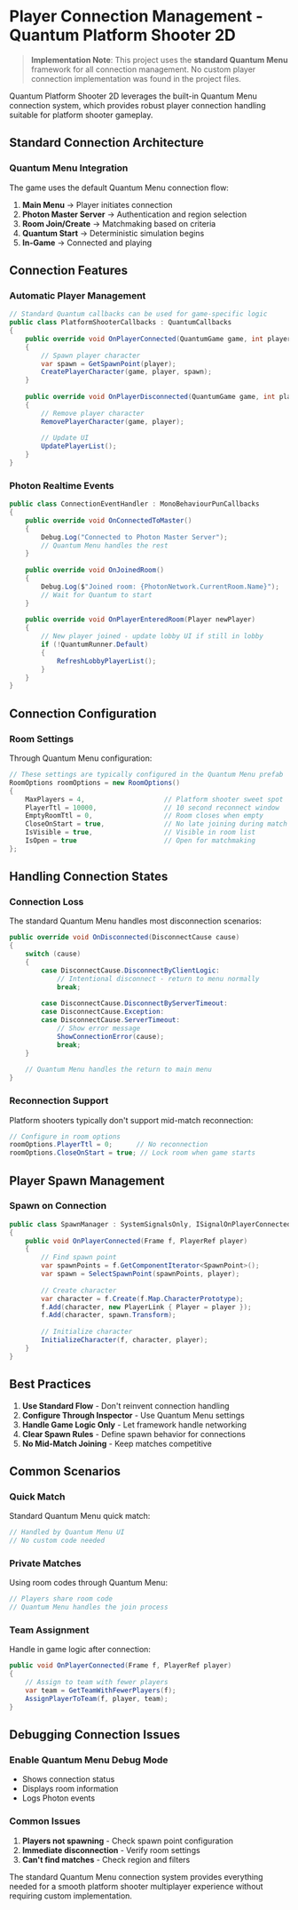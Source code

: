# Player Connection Management - Quantum Platform Shooter 2D

> **Implementation Note**: This project uses the **standard Quantum Menu** framework for all connection management. No custom player connection implementation was found in the project files.

Quantum Platform Shooter 2D leverages the built-in Quantum Menu connection system, which provides robust player connection handling suitable for platform shooter gameplay.

## Standard Connection Architecture

### Quantum Menu Integration
The game uses the default Quantum Menu connection flow:

1. **Main Menu** → Player initiates connection
2. **Photon Master Server** → Authentication and region selection
3. **Room Join/Create** → Matchmaking based on criteria
4. **Quantum Start** → Deterministic simulation begins
5. **In-Game** → Connected and playing

## Connection Features

### Automatic Player Management
```csharp
// Standard Quantum callbacks can be used for game-specific logic
public class PlatformShooterCallbacks : QuantumCallbacks
{
    public override void OnPlayerConnected(QuantumGame game, int player)
    {
        // Spawn player character
        var spawn = GetSpawnPoint(player);
        CreatePlayerCharacter(game, player, spawn);
    }
    
    public override void OnPlayerDisconnected(QuantumGame game, int player)
    {
        // Remove player character
        RemovePlayerCharacter(game, player);
        
        // Update UI
        UpdatePlayerList();
    }
}
```

### Photon Realtime Events
```csharp
public class ConnectionEventHandler : MonoBehaviourPunCallbacks
{
    public override void OnConnectedToMaster()
    {
        Debug.Log("Connected to Photon Master Server");
        // Quantum Menu handles the rest
    }
    
    public override void OnJoinedRoom()
    {
        Debug.Log($"Joined room: {PhotonNetwork.CurrentRoom.Name}");
        // Wait for Quantum to start
    }
    
    public override void OnPlayerEnteredRoom(Player newPlayer)
    {
        // New player joined - update lobby UI if still in lobby
        if (!QuantumRunner.Default)
        {
            RefreshLobbyPlayerList();
        }
    }
}
```

## Connection Configuration

### Room Settings
Through Quantum Menu configuration:

```csharp
// These settings are typically configured in the Quantum Menu prefab
RoomOptions roomOptions = new RoomOptions()
{
    MaxPlayers = 4,                    // Platform shooter sweet spot
    PlayerTtl = 10000,                 // 10 second reconnect window
    EmptyRoomTtl = 0,                  // Room closes when empty
    CloseOnStart = true,               // No late joining during match
    IsVisible = true,                  // Visible in room list
    IsOpen = true                      // Open for matchmaking
};
```

## Handling Connection States

### Connection Loss
The standard Quantum Menu handles most disconnection scenarios:

```csharp
public override void OnDisconnected(DisconnectCause cause)
{
    switch (cause)
    {
        case DisconnectCause.DisconnectByClientLogic:
            // Intentional disconnect - return to menu normally
            break;
            
        case DisconnectCause.DisconnectByServerTimeout:
        case DisconnectCause.Exception:
        case DisconnectCause.ServerTimeout:
            // Show error message
            ShowConnectionError(cause);
            break;
    }
    
    // Quantum Menu handles the return to main menu
}
```

### Reconnection Support
Platform shooters typically don't support mid-match reconnection:

```csharp
// Configure in room options
roomOptions.PlayerTtl = 0;      // No reconnection
roomOptions.CloseOnStart = true; // Lock room when game starts
```

## Player Spawn Management

### Spawn on Connection
```csharp
public class SpawnManager : SystemSignalsOnly, ISignalOnPlayerConnected
{
    public void OnPlayerConnected(Frame f, PlayerRef player)
    {
        // Find spawn point
        var spawnPoints = f.GetComponentIterator<SpawnPoint>();
        var spawn = SelectSpawnPoint(spawnPoints, player);
        
        // Create character
        var character = f.Create(f.Map.CharacterPrototype);
        f.Add(character, new PlayerLink { Player = player });
        f.Add(character, spawn.Transform);
        
        // Initialize character
        InitializeCharacter(f, character, player);
    }
}
```

## Best Practices

1. **Use Standard Flow** - Don't reinvent connection handling
2. **Configure Through Inspector** - Use Quantum Menu settings
3. **Handle Game Logic Only** - Let framework handle networking
4. **Clear Spawn Rules** - Define spawn behavior for connections
5. **No Mid-Match Joining** - Keep matches competitive

## Common Scenarios

### Quick Match
Standard Quantum Menu quick match:
```csharp
// Handled by Quantum Menu UI
// No custom code needed
```

### Private Matches
Using room codes through Quantum Menu:
```csharp
// Players share room code
// Quantum Menu handles the join process
```

### Team Assignment
Handle in game logic after connection:
```csharp
public void OnPlayerConnected(Frame f, PlayerRef player)
{
    // Assign to team with fewer players
    var team = GetTeamWithFewerPlayers(f);
    AssignPlayerToTeam(f, player, team);
}
```

## Debugging Connection Issues

### Enable Quantum Menu Debug Mode
- Shows connection status
- Displays room information
- Logs Photon events

### Common Issues
1. **Players not spawning** - Check spawn point configuration
2. **Immediate disconnection** - Verify room settings
3. **Can't find matches** - Check region and filters

The standard Quantum Menu connection system provides everything needed for a smooth platform shooter multiplayer experience without requiring custom implementation.